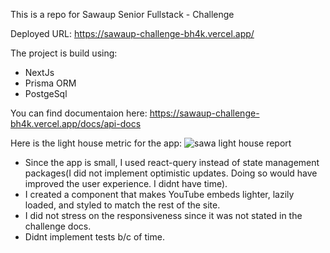 This is a repo for Sawaup Senior Fullstack - Challenge

Deployed URL: https://sawaup-challenge-bh4k.vercel.app/

The project is build using:
- NextJs
- Prisma ORM
- PostgeSql

You can find documentaion here: https://sawaup-challenge-bh4k.vercel.app/docs/api-docs

Here is the light house metric for the app:
![sawa light house report](https://user-images.githubusercontent.com/61096394/210861062-cc30dee8-1e40-45c8-97f5-34616ebaffe1.PNG)

- Since the app is small, I used react-query instead of state management packages(I did not implement optimistic updates. Doing so would have improved the user experience. I didnt have time).
- I created a component that makes YouTube embeds lighter, lazily loaded, and styled to match the rest of the site.
- I did not stress on the responsiveness since it was not stated in the challenge docs.
- Didnt implement tests b/c of time.

